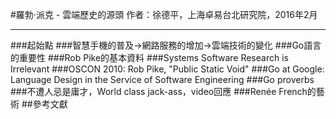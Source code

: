 #羅勃·派克 - 雲端歷史的源頭
作者：徐德平，上海卓易台北研究院，2016年2月
<hr>
###起始點
###智慧手機的普及->網路服務的增加->雲端技術的變化
###Go語言的重要性
###Rob Pike的基本資料
###Systems Software Research is Irrelevant
###OSCON 2010: Rob Pike, "Public Static Void"
###Go at Google: Language Design in the Service of Software Engineering
###Go proverbs
###不遭人忌是庸才，World class jack-ass，video回應
###Renée French的藝術
##參考文獻
